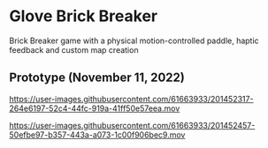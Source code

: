 # Glove Brick Breaker
Brick Breaker game with a physical motion-controlled paddle, haptic feedback and custom map creation

## Prototype (November 11, 2022)

https://user-images.githubusercontent.com/61663933/201452317-264e6197-52c4-44fc-919a-41ff50e57eea.mov

https://user-images.githubusercontent.com/61663933/201452457-50efbe97-b357-443a-a073-1c00f906bec9.mov
